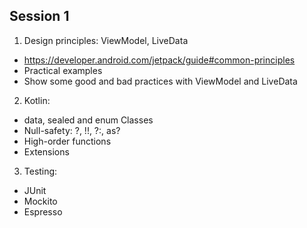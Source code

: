## Session 1

1. Design principles: ViewModel, LiveData
  - https://developer.android.com/jetpack/guide#common-principles
  - Practical examples
  - Show some good and bad practices with ViewModel and LiveData

2. Kotlin:
  - data, sealed and enum Classes
  - Null-safety: ?, !!, ?:, as?
  - High-order functions
  - Extensions

3. Testing:
  - JUnit
  - Mockito
  - Espresso